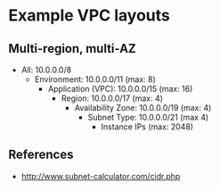 # Example VPC layouts

## Multi-region, multi-AZ

- All: 10.0.0.0/8
  - Environment: 10.0.0.0/11 (max: 8)
    - Application (VPC): 10.0.0.0/15 (max: 16)
      - Region: 10.0.0.0/17 (max: 4)
        - Availability Zone: 10.0.0.0/19 (max: 4)
          - Subnet Type: 10.0.0.0/21 (max 4)
            - Instance IPs (max: 2048)

## References

- http://www.subnet-calculator.com/cidr.php
